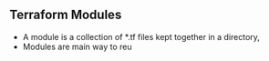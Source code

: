 ## Terraform Modules
- A module is a collection of *.tf files kept together in a directory,
- Modules are main way to reu
